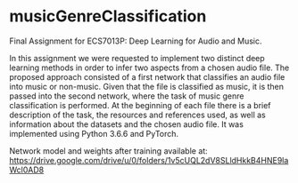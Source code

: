 # musicGenreClassification

Final Assignment for ECS7013P: Deep Learning for Audio and Music.

In this assignment we were requested to implement two distinct deep learning methods in order to infer two aspects from a 
chosen audio file. The proposed approach consisted of a first network that classifies an audio file into music or non-music.
Given that the file is classified as music, it is then passed into the second network, where the task of music genre 
classification is performed. At the beginning of each file there is a brief description of the task, the resources and
references used, as well as information about the datasets and the chosen audio file. 
It was implemented using Python 3.6.6 and PyTorch.


Network model and weights after training available at:\
https://drive.google.com/drive/u/0/folders/1v5cUQL2dV8SLldHkkB4HNE9laWcl0AD8
